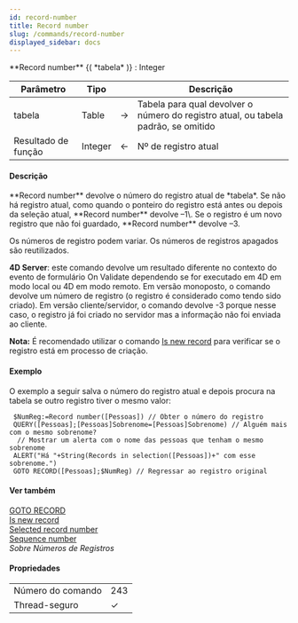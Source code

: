 ```yaml
---
id: record-number
title: Record number
slug: /commands/record-number
displayed_sidebar: docs
---
```


<!--REF #_command_.Record number.Syntax-->**Record number** {( *tabela* )} : Integer<!-- END REF-->
<!--REF #_command_.Record number.Params-->
| Parâmetro | Tipo |  | Descrição |
| --- | --- | --- | --- |
| tabela | Table | &#8594;  | Tabela para qual devolver o número do registro atual, ou tabela padrão, se omitido |
| Resultado de função | Integer | &#8592; | Nº de registro atual |

<!-- END REF-->

#### Descrição 

<!--REF #_command_.Record number.Summary-->**Record number** devolve o número do registro atual de *tabela*.<!-- END REF--> Se não há registro atual, como quando o ponteiro do registro está antes ou depois da seleção atual, **Record number** devolve –1\. Se o registro é um novo registro que não foi guardado, **Record number** devolve –3.  
  
Os números de registro podem variar. Os números de registros apagados são reutilizados.  
  
**4D Server**: este comando devolve um resultado diferente no contexto do evento de formulário On Validate dependendo se for executado em 4D em modo local ou 4D em modo remoto. Em versão monoposto, o comando devolve um número de registro (o registro é considerado como tendo sido criado). Em versão cliente/servidor, o comando devolve -3 porque nesse caso, o registro já foi criado no servidor mas a informação não foi enviada ao cliente.  
  
**Nota:** É recomendado utilizar o comando [Is new record](is-new-record.md) para verificar se o registro está em processo de criação. 

#### Exemplo 

O exemplo a seguir salva o número do registro atual e depois procura na tabela se outro registro tiver o mesmo valor:

```4d
 $NumReg:=Record number([Pessoas]) // Obter o número do registro
 QUERY([Pessoas];[Pessoas]Sobrenome=[Pessoas]Sobrenome) // Alguém mais com o mesmo sobrenome?
  // Mostrar um alerta com o nome das pessoas que tenham o mesmo sobrenome
 ALERT("Há "+String(Records in selection([Pessoas])+" com esse sobrenome.")
 GOTO RECORD([Pessoas];$NumReg) // Regressar ao registro original
```

#### Ver também 

[GOTO RECORD](goto-record.md)  
[Is new record](is-new-record.md)  
[Selected record number](selected-record-number.md)  
[Sequence number](sequence-number.md)  
*Sobre Números de Registros*  

#### Propriedades
|  |  |
| --- | --- |
| Número do comando | 243 |
| Thread-seguro | &check; |


